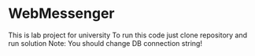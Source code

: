 # WebMessenger
This is lab project for university
To run this code just clone repository and run solution
Note: You should change DB connection string!
